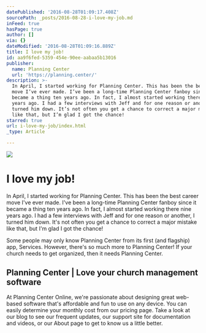 ```yaml
---
datePublished: '2016-08-28T01:09:17.408Z'
sourcePath: _posts/2016-08-28-i-love-my-job.md
inFeed: true
hasPage: true
author: []
via: {}
dateModified: '2016-08-28T01:09:16.889Z'
title: I love my job!
id: aa9f6fed-5359-454e-90ee-aabaa5b13016
publisher:
  name: Planning Center
  url: 'https://planning.center/'
description: >-
  In April, I started working for Planning Center. This has been the best career
  move I’ve ever made. I’ve been a long-time Planning Center fanboy since it
  became a thing ten years ago. In fact, I almost started working there nine
  years ago. I had a few interviews with Jeff and for one reason or another, I
  turned him down. It’s not often you get a chance to correct a major mistake
  like that, but I’m glad I got the chance!
starred: true
url: i-love-my-job/index.html
_type: Article

---
```

![](https://the-grid-user-content.s3-us-west-2.amazonaws.com/af5bd29d-3bff-4c27-8363-c39d5bd14db3.png)

# I love my job!

In April, I started working for Planning Center. This has been the best career move I've ever made. I've been a long-time Planning Center fanboy since it became a thing ten years ago. In fact, I almost started working there nine years ago. I had a few interviews with Jeff and for one reason or another, I turned him down. It's not often you get a chance to correct a major mistake like that, but I'm glad I got the chance!

Some people may only know Planning Center from its first (and flagship) app, Services. However, there's so much more to Planning Center! If your church needs to get organized, then it needs Planning Center.

<article style=""><h1>Planning Center | Love your church management software</h1><p>At Planning Center Online, we're passionate about designing great web-based software that's affordable and fun to use on any device. You can easily determine your monthly cost from our pricing page. Take a look at our blog to see our frequent updates, our support site for documentation and videos, or our About page to get to know us a little better.</p></article>